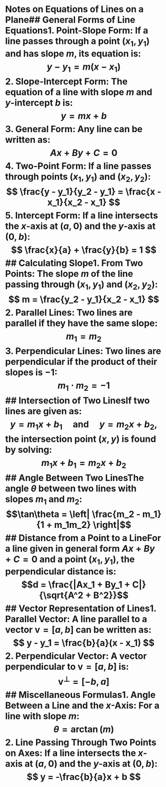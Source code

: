# Notes on Equations of Lines on a Plane## General Forms of Line Equations1. **Point-Slope Form**:     If a line passes through a point $(x_1, y_1)$ and has slope $m$, its equation is:   $$   y - y_1 = m(x - x_1)   $$2. **Slope-Intercept Form**:     The equation of a line with slope $m$ and $y$-intercept $b$ is:   $$   y = mx + b   $$3. **General Form**:     Any line can be written as:   $$   Ax + By + C = 0   $$4. **Two-Point Form**:     If a line passes through points $(x_1, y_1)$ and $(x_2, y_2)$:   $$   \frac{y - y_1}{y_2 - y_1} = \frac{x - x_1}{x_2 - x_1}   $$5. **Intercept Form**:     If a line intersects the $x$-axis at $(a, 0)$ and the $y$-axis at $(0, b)$:   $$   \frac{x}{a} + \frac{y}{b} = 1   $$## Calculating Slope1. **From Two Points**:     The slope $m$ of the line passing through $(x_1, y_1)$ and $(x_2, y_2)$:   $$   m = \frac{y_2 - y_1}{x_2 - x_1}   $$2. **Parallel Lines**:     Two lines are parallel if they have the same slope:   $$   m_1 = m_2   $$3. **Perpendicular Lines**:     Two lines are perpendicular if the product of their slopes is $-1$:   $$   m_1 \cdot m_2 = -1   $$## Intersection of Two LinesIf two lines are given as:$$y = m_1x + b_1 \quad \text{and} \quad y = m_2x + b_2,$$the intersection point $(x, y)$ is found by solving:$$m_1x + b_1 = m_2x + b_2$$## Angle Between Two LinesThe angle $\theta$ between two lines with slopes $m_1$ and $m_2$:$$\tan\theta = \left| \frac{m_2 - m_1}{1 + m_1m_2} \right|$$## Distance from a Point to a LineFor a line given in general form $Ax + By + C = 0$ and a point $(x_1, y_1)$, the perpendicular distance is:$$d = \frac{|Ax_1 + By_1 + C|}{\sqrt{A^2 + B^2}}$$## Vector Representation of Lines1. **Parallel Vector**:     A line parallel to a vector $\mathbf{v} = [a, b]$ can be written as:   $$   y - y_1 = \frac{b}{a}(x - x_1)   $$2. **Perpendicular Vector**:     A vector perpendicular to $\mathbf{v} = [a, b]$ is:   $$   \mathbf{v}^\perp = [-b, a]   $$## Miscellaneous Formulas1. **Angle Between a Line and the $x$-Axis**:     For a line with slope $m$:   $$   \theta = \arctan(m)   $$2. **Line Passing Through Two Points on Axes**:     If a line intersects the $x$-axis at $(a, 0)$ and the $y$-axis at $(0, b)$:   $$   y = -\frac{b}{a}x + b   $$ 